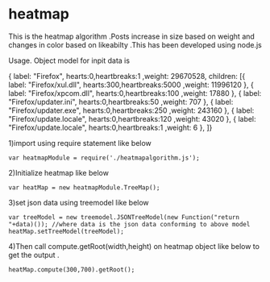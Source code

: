 heatmap
=======

This is the heatmap algorithm .Posts increase in size based on weight and changes in color based on likeabilty .This has been developed using node.js

Usage.
Object model for inpit data is 

{ label: "Firefox",  hearts:0,heartbreaks:1 ,weight: 29670528, children:
[{ label: "Firefox/xul.dll",  hearts:300,heartbreaks:5000 ,weight: 11996120 }, 
  { label: "Firefox/xpcom.dll",  hearts:0,heartbreaks:100 ,weight: 17880
  }, 
  { label: "Firefox/updater.ini",  hearts:0,heartbreaks:50 ,weight: 707
  }, 
  { label: "Firefox/updater.exe",  hearts:0,heartbreaks:250 ,weight: 243160
  }, 
  { label: "Firefox/update.locale",  hearts:0,heartbreaks:120 ,weight: 43020
  },
  { label: "Firefox/update.locale",  hearts:0,heartbreaks:1 ,weight: 6
  },
   ]}



1)import using require statement like below

    var heatmapModule = require('./heatmapalgorithm.js');

2)Initialize heatmap like below

    var heatMap = new heatmapModule.TreeMap();

3)set json data using treemodel like below

    var treeModel = new treemodel.JSONTreeModel(new Function("return "+data)()); //where data is the json data conforming to above model
    heatMap.setTreeModel(treeModel);
    
4)Then call compute.getRoot(width,height) on heatmap object like below to get the output .

    heatMap.compute(300,700).getRoot();

